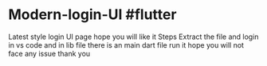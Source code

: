 # Modern-login-UI  #flutter
Latest style login UI page hope you will like it
  Steps 
  Extract the file and login in vs code  and  in lib file there is an main dart file
  run it hope you will not face any issue 
  thank you 
  

